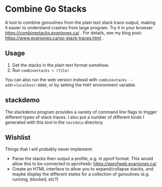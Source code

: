 # Combine Go Stacks

A tool to combine goroutines from the plain text stack trace output, making it easier to understand crashes from large program. Try it in your browser: https://combinestacks.evanjones.ca/ . For details, see my blog post: https://www.evanjones.ca/go-stack-traces.html .


## Usage

1. Get the stacks in the plain text format somehow.
2. Run `combinestacks < (file)`

You can also run the web version instead with `combinestacks --addr=localhost:8080`, or by setting the `PORT` environment variable.


## stackdemo

The stackdemo program provides a variety of command line flags to trigger different types of stack traces. I also put a number of different kinds I generated with this tool in the `testdata` directory.


## Wishlist

Things that I will probably never implement:

* Parse the stacks then output a profile, e.g. in pprof format. This would allow this to be connected to pprofweb: https://pprofweb.evanjones.ca/
* Create an HTML interface to allow you to expand/collapse stacks, and maybe display the different states for a collection of goroutines (e.g. running, blocked, etc?)
